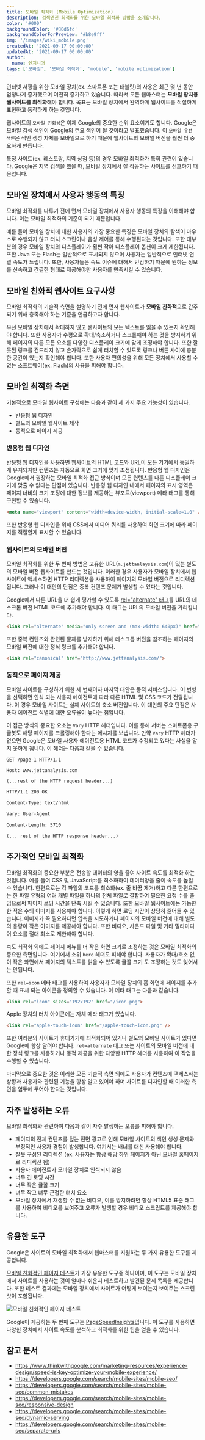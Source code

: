 ```yaml
---
title: 모바일 최적화 (Mobile Optimization)
description: 검색엔진 최적화를 위한 모바일 최적화 방밥을 소개합니다.
color: '#000'
backgroundColor: '#80d6fc'
backgroundColorForPreview: '#b8e9ff'
img: '/images/wiki_mobile.png'
createdAt: '2021-09-17 00:00:00'
updatedAt: '2021-09-17 00:00:00'
author:
  name: 엔지니어
tags: ['모바일', '모바일 최적화', 'mobile', 'mobile optimization']
---
```


인터넷 서핑을 위한 모바일 장치(ex. 스마트폰 또는 태블릿)의 사용은 최근 몇 년 동안 엄청나게 증가했으며 여전히 증가하고 있습니다. 따라서 모든 웹마스터는 **모바일 장치용 웹사이트를 최적화**해야 합니다. 목표는 모바일 장치에서 완벽하게 웹사이트를 적절하게 표현하고 동작하게 하는 것입니다.

<!--more-->

웹사이트의 `모바일 친화성`은 이제 Google의 중요한 순위 요소이기도 합니다. Google은 모바일 검색 색인이 Google의 주요 색인이 될 것이라고 발표했습니다. 이 `모바일 우선 색인`은 색인 생성 자체를 모바일으로 하기 때문에 웹사이트의 모바일 버전을 훨씬 더 중요하게 만듭니다.

<simple-diagnosis title='SEO 모바일 최적화 진단하기' description='검색엔진 최적화를 위한 모바일 최적화 방법을 진단해보세요.'></simple-diagnosis>

특정 사이트(ex. 레스토랑, 지역 상점 등)의 경우 모바일 최적화가 특히 관련이 있습니다. Google은 지역 검색을 했을 때, 모바일 장치에서 잘 작동하는 사이트를 선호하기 때문입니다.

## 모바일 장치에서 사용자 행동의 특징

모바일 최적화를 다루기 전에 먼저 모바일 장치에서 사용자 행동의 특징을 이해해야 합니다. 이는 모바일 최적화의 기준이 되기 때문입니다.

예를 들어 모바일 장치에 대한 사용자의 가장 중요한 특징은 모바일 장치의 탐색이 마우스로 수행되지 않고 터치 스크린이나 음성 제어를 통해 수행된다는 것입니다. 또한 대부분의 경우 모바일 장치의 디스플레이가 훨씬 작아 디스플레이 옵션이 크게 제한됩니다. 또한 Java 또는 Flash는 일반적으로 표시되지 않으며 사용자는 일반적으로 인터넷 연결 속도가 느립니다. 또한, 사용자들은 속도 이슈에 대해서 민감하기 때문에 원하는 정보를 신속하고 간결한 형태로 제공해야만 사용자를 만족시킬 수 있습니다.

## 모바일 친화적 웹사이트 요구사항

모바일 최적화의 기술적 측면을 설명하기 전에 먼저 웹사이트가 **모바일 친화적**으로 간주되기 위해 충족해야 하는 기준을 언급하고자 합니다.

우선 모바일 장치에서 확대하지 않고 웹사이트의 모든 텍스트를 읽을 수 있는지 확인해야 합니다. 또한 사용자가 수평으로 확대/축소하거나 스크롤해야 하는 것을 방지하기 위해 페이지의 다른 모든 요소를 ​​다양한 디스플레이 크기에 맞게 조정해야 합니다. 또한 잘못된 링크를 건드리지 않고 손가락으로 쉽게 터치할 수 있도록 링크나 버튼 사이에 충분한 공간이 있는지 확인해야 합니다. 또한 사용자 편의성을 위해 모든 장치에서 사용할 수 없는 소프트웨어(ex. Flash)의 사용을 피해야 합니다.

## 모바일 최적화 측면

기본적으로 모바일 웹사이트 구성에는 다음과 같이 세 가지 주요 가능성이 있습니다.

- 반응형 웹 디자인
- 별도의 모바일 웹사이트 제작
- 동적으로 페이지 제공

### 반응형 웹 디자인

반응형 웹 디자인을 사용하면 웹사이트의 HTML 코드와 URL이 모든 기기에서 동일하게 유지되지만 컨텐츠는 자동으로 화면 크기에 맞게 조정됩니다. 반응형 웹 디자인은 Google에서 권장하는 모바일 최적화 접근 방식이며 모든 컨텐츠를 다른 디스플레이 크기에 맞출 수 없다는 단점이 있습니다. 반응형 웹 디자인 내에서 페이지의 표시 영역은 페이지 너비의 크기 조정에 대한 정보를 제공하는 뷰포트(viewport) 메타 태그를 통해 구현할 수 있습니다.

```html
<meta name="viewport" content="width=device-width, initial-scale=1.0" />
```

또한 반응형 웹 디자인을 위해 CSS에서 미디어 쿼리를 사용하여 화면 크기에 따라 페이지를 적절할게 표시할 수 있습니다.

### 웹사이트의 모바일 버전

모바일 최적화를 위한 두 번째 방법은 고유한 URL(`m.jettanlaysis.com`)이 있는 별도의 모바일 버전 웹사이트를 만드는 것입니다. 이러한 경우 사용자가 모바일 장치에서 웹사이트에 액세스하면 HTTP 리디렉션을 사용하여 페이지의 모바일 버전으로 리디렉션됩니다. 그러나 이 대안의 단점은 중복 컨텐츠 문제가 발생할 수 있다는 것입니다.

Google에서 다른 URL을 더 쉽게 평가할 수 있도록 [rel="alternate" 태그](https://developers.google.com/search/mobile-sites/mobile-seo/separate-urls?hl=en)를 URL의 데스크톱 버전 HTML 코드에 추가해야 합니다. 이 태그는 URL의 모바일 버전을 가리킵니다.

```html
<link rel="alternate" media="only screen and (max-width: 640px)" href="http://m.jettanalysis.com/">
```

또한 중복 컨텐츠와 관련된 문제를 방지하기 위해 데스크톱 버전을 참조하는 페이지의 모바일 버전에 대한 <nuxt-link to="/wiki/canoical-url-tag">정식 링크</nuxt-link>를 추가해야 합니다.

```html
<link rel="canonical" href="http://www.jettanalysis.com/">
```

### 동적으로 페이지 제공

모바일 사이트를 구성하기 위한 세 번째이자 마지막 대안은 동적 서비스입니다. 이 변형을 선택하면 인식 되는 사용자 에이전트에 따라 다른 HTML 및 CSS 코드가 전달됩니다. 이 경우 모바일 사이트는 실제 사이트의 축소 버전입니다. 이 대안의 주요 단점은 사용자 에이전트 식별에 대한 오류율이 높다는 점입니다.

이 접근 방식의 중요한 요소는 `Vary` HTTP 헤더입니다. 이를 통해 서버는 스마트폰용 구글봇도 해당 페이지를 크롤링해야 한다는 메시지를 보냅니다. 만약 `Vary` HTTP 헤더가 없으면 Google은 모바일 사용자 에이전트용 HTML 코드가 수정되고 있다는 사실을 알지 못하게 됩니다. 이 헤더는 다음과 같을 수 있습니다.

```text
GET /page-1 HTTP/1.1

Host: www.jettanalysis.com

(...rest of the HTTP request header...)
```

```html
HTTP/1.1 200 OK

Content-Type: text/html

Vary: User-Agent

Content-Length: 5710

(... rest of the HTTP response header...)
```

## 추가적인 모바일 최적화

모바일 최적화의 중요한 부분은 전송할 데이터의 양을 줄여 사이트 속도를 최적화 하는 것입니다. 예를 들어 CSS 및 JavaScript를 최소화하여 데이터양을 줄여 속도를 높일 수 있습니다. 한편으로는 각 파일의 코드를 최소화(ex. 줄 바꿈 제거)하고 다른 한편으로는 한 파일 유형의 여러 개별 파일을 하나의 전체 파일로 결합하여 필요한 요청 수를 줄임으로써 페이지 로딩 시간을 단축 시킬 수 있습니다. 또한 모바일 웹사이트에는 가능한 한 적은 수의 이미지를 사용해야 합니다. 이렇게 하면 로딩 시간이 상당히 줄어들 수 있습니다. 이미지가 꼭 필요하다면 압축을 시도하거나 페이지의 모바일 버전에 대해 별도의 용량이 작은 이미지를 제공해야 합니다. 또한 비디오, 사운드 파일 및 기타 멀티미디어 요소를 절대 최소로 제한해야 합니다.

속도 최적화 외에도 페이지 메뉴를 더 작은 화면 크기로 조정하는 것은 모바일 최적화의 중요한 측면입니다. 여기에서 소위 `hero` 헤더도 피해야 합니다. 사용자가 확대/축소 없이 작은 화면에서 페이지의 텍스트를 읽을 수 있도록 글꼴 크기 도 조정하는 것도 잊어서는 안됩니다.

또한 `rel=icon` 메타 태그를 사용하여 사용자가 모바일 장치의 홈 화면에 페이지를 추가할 때 표시 되는 아이콘을 정의할 수 있습니다. 이 메타 태그는 다음과 같습니다.

```html
<link rel="icon" sizes="192x192" href="/icon.png">
```

Apple 장치의 터치 아이콘에는 자체 메타 태그가 있습니다.

```html
<link rel="apple-touch-icon" href="/apple-touch-icon.png" />
```

또한 여러분의 사이트가 휴대기기에 최적화되어 있거나 별도의 모바일 사이트가 있다면 Google에 항상 알려야 합니다. `rel=alternate` 태그 또는 사이트의 모바일 버전에 대한 정식 링크를 사용하거나 동적 제공을 위한 다양한 HTTP 헤더를 사용하여 이 작업을 수행할 수 있습니다.

마지막으로 중요한 것은 이러한 모든 기술적 측면 외에도 사용자가 컨텐츠에 액세스하는 상황과 사용자와 관련된 기능을 항상 알고 있어야 하며 사이트를 디자인할 때 이러한 측면을 염두에 두어야 한다는 것입니다.

## 자주 발생하는 오류

모바일 최적화와 관련하여 다음과 같이 자주 발생하는 오류를 피해야 합니다.

- 페이지의 전체 컨텐츠를 덮는 전면 광고로 인해 모바일 사이트의 색인 생성 문제와 부정적인 사용자 경험이 발생합니다. 여기서는 배너를 대신 사용해야 합니다.
- 잘못 구성된 리디렉션 (ex. 사용자는 항상 해당 하위 페이지가 아닌 모바일 홈페이지로 리디렉션 됨)
- 사용자 에이전트가 모바일 장치로 인식되지 않음
- 너무 긴 로딩 시간
- 너무 작은 글꼴 크기
- 너무 작고 너무 근접한 터치 요소
- 모바일 장치에서 재생할 수 없는 비디오, 이를 방지하려면 항상 HTML5 표준 태그를 사용하여 비디오를 보여주고 오류가 발생할 경우 비디오 스크립트를 제공해야 합니다.

## 유용한 도구

Google은 사이트의 모바일 최적화에서 웹마스터를 지원하는 두 가지 유용한 도구를 제공합니다.

[모바일 친화적인 페이지 테스트](https://search.google.com/test/mobile-friendly)가 가장 유용한 도구중 하나이며, 이 도구는 모바일 장치에서 사이트를 사용하는 것이 얼마나 쉬운지 테스트하고 발견된 문제 목록을 제공합니다. 또한 테스트 결과에는 모바일 장치에서 사이트가 어떻게 보이는지 보여주는 스크린샷이 포함됩니다.

![모바일 친화적인 페이지 테스트](/images/mobile-friendly-page.png)

Google이 제공하는 두 번째 도구는 [PageSpeed ​​Insights](https://developers.google.com/speed/pagespeed/insights/)입니다. 이 도구를 사용하면 다양한 장치에서 사이트 속도를 분석하고 최적화를 위한 팁을 얻을 수 있습니다.

## 참고 문서

- https://www.thinkwithgoogle.com/marketing-resources/experience-design/speed-is-key-optimize-your-mobile-experience/
- https://developers.google.com/search/mobile-sites/mobile-seo/
- https://developers.google.com/search/mobile-sites/mobile-seo/common-mistakes
- https://developers.google.com/search/mobile-sites/mobile-seo/responsive-design
- https://developers.google.com/search/mobile-sites/mobile-seo/dynamic-serving
- https://developers.google.com/search/mobile-sites/mobile-seo/separate-urls
